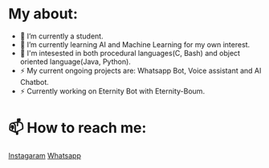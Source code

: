 # My about:
- 🔭 I’m currently a student.
- 🌱 I’m currently learning AI and Machine Learning for my own interest.
- 🤔 I'm intesested in both procedural languages(C, Bash) and object oriented language(Java, Python). 
- ⚡ My current ongoing projects are: Whatsapp Bot, Voice assistant and AI Chatbot.
- ⚡ Currently working on Eternity Bot with Eternity-Boum. 

# 📫 How to reach me:
[Instagaram][1] 
[Whatsapp][2]

[1]: https://www.instagram.com/vpveinpaleq/
[2]: https://wa.me/+447477344181
